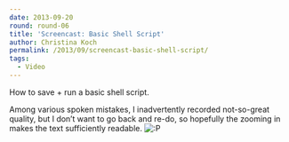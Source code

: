 ```yaml
---
date: 2013-09-20
round: round-06
title: 'Screencast: Basic Shell Script'
author: Christina Koch
permalink: /2013/09/screencast-basic-shell-script/
tags:
  - Video
---
```

How to save + run a basic shell script. 



Among various spoken mistakes, I inadvertently recorded not-so-great quality, but I don&#8217;t want to go back and re-do, so hopefully the zooming in makes the text sufficiently readable. <img src="http://localhost:8080/wp-includes/images/smilies/icon_razz.gif" alt=":P" class="wp-smiley" />
